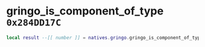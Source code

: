 # gringo_is_component_of_type `0x284DD17C`

```lua
local result --[[ number ]] = natives.gringo.gringo_is_component_of_type(_unk0 --[[ number ]], _unk1 --[[ number ]])
```
